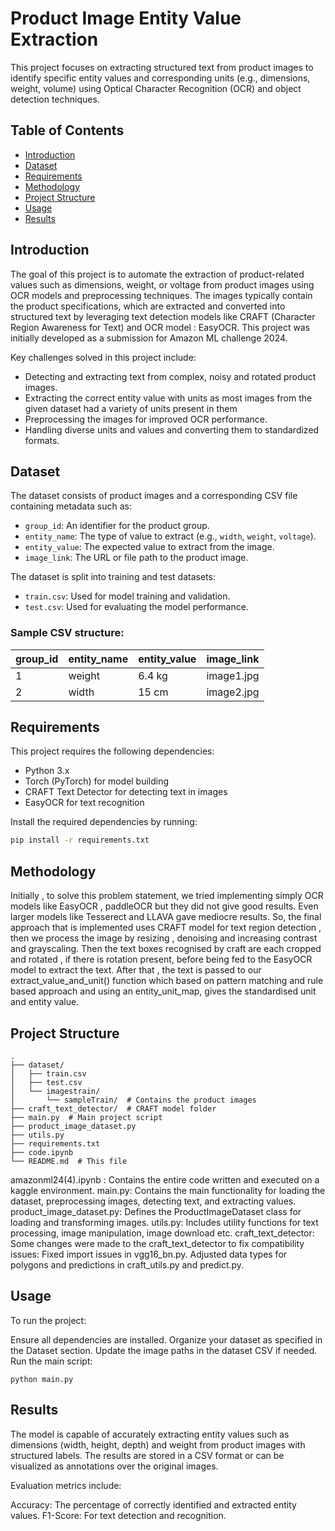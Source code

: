 # Product Image Entity Value Extraction

This project focuses on extracting structured text from product images to identify specific entity values and corresponding units (e.g., dimensions, weight, volume) using Optical Character Recognition (OCR) and object detection techniques.

## Table of Contents
- [Introduction](#introduction)
- [Dataset](#dataset)
- [Requirements](#requirements)
- [Methodology](#methodology)
- [Project Structure](#project-structure)
- [Usage](#usage)
- [Results](#results)

## Introduction

The goal of this project is to automate the extraction of product-related values such as dimensions, weight, or voltage from product images using OCR models and preprocessing techniques. The images typically contain the product specifications, which are extracted and converted into structured text by leveraging text detection models like CRAFT (Character Region Awareness for Text) and OCR model : EasyOCR. This project was initially developed as a submission for Amazon ML challenge 2024.

Key challenges solved in this project include:
- Detecting and extracting text from complex, noisy and rotated product images.
- Extracting the correct entity value with units as most images from the given dataset had a variety of units present in them 
- Preprocessing the images for improved OCR performance.
- Handling diverse units and values and converting them to standardized formats.

## Dataset

The dataset consists of product images and a corresponding CSV file containing metadata such as:
- `group_id`: An identifier for the product group.
- `entity_name`: The type of value to extract (e.g., `width`, `weight`, `voltage`).
- `entity_value`: The expected value to extract from the image.
- `image_link`: The URL or file path to the product image.

The dataset is split into training and test datasets:
- `train.csv`: Used for model training and validation.
- `test.csv`: Used for evaluating the model performance.

### Sample CSV structure:
| group_id | entity_name | entity_value | image_link |
|----------|-------------|--------------|------------|
| 1        | weight      | 6.4 kg       | image1.jpg |
| 2        | width       | 15 cm        | image2.jpg |

## Requirements

This project requires the following dependencies:
- Python 3.x
- Torch (PyTorch) for model building
- CRAFT Text Detector for detecting text in images
- EasyOCR for text recognition

Install the required dependencies by running:

```bash
pip install -r requirements.txt
```

## Methodology

Initially , to solve this problem statement, we tried implementing simply OCR models like EasyOCR , paddleOCR but they did not give good results. Even larger models like Tesserect and LLAVA gave mediocre results. So, the final approach that is implemented uses CRAFT model for text region detection , then we process the image by resizing , denoising and increasing contrast and grayscaling. Then the text boxes recognised by craft are each cropped and rotated , if there is rotation present, before being fed to the EasyOCR model to extract the text. After that , the text is passed to our extract_value_and_unit() function which based on pattern matching and rule based approach and using an entity_unit_map, gives the standardised unit and entity value. 

## Project Structure
```
.
├── dataset/
│   ├── train.csv
│   ├── test.csv
│   └── imagestrain/
│       └── sampleTrain/  # Contains the product images
├── craft_text_detector/  # CRAFT model folder
├── main.py  # Main project script
├── product_image_dataset.py 
├── utils.py
├── requirements.txt
├── code.ipynb
└── README.md  # This file
```
amazonml24(4).ipynb : Contains the entire code written and executed on a kaggle environment.
main.py: Contains the main functionality for loading the dataset, preprocessing images, detecting text, and extracting values.
product_image_dataset.py: Defines the ProductImageDataset class for loading and transforming images.
utils.py: Includes utility functions for text processing, image manipulation, image download etc.
craft_text_detector: Some changes were made to the craft_text_detector to fix compatibility issues: Fixed import issues in vgg16_bn.py.
                                                                                                    Adjusted data types for polygons and predictions in craft_utils.py and predict.py.

## Usage

To run the project:

Ensure all dependencies are installed.
Organize your dataset as specified in the Dataset section.
Update the image paths in the dataset CSV if needed.
Run the main script:
```
python main.py
```

## Results

The model is capable of accurately extracting entity values such as dimensions (width, height, depth) and weight from product images with structured labels. The results are stored in a CSV format or can be visualized as annotations over the original images.

Evaluation metrics include:

Accuracy: The percentage of correctly identified and extracted entity values.
F1-Score: For text detection and recognition.

